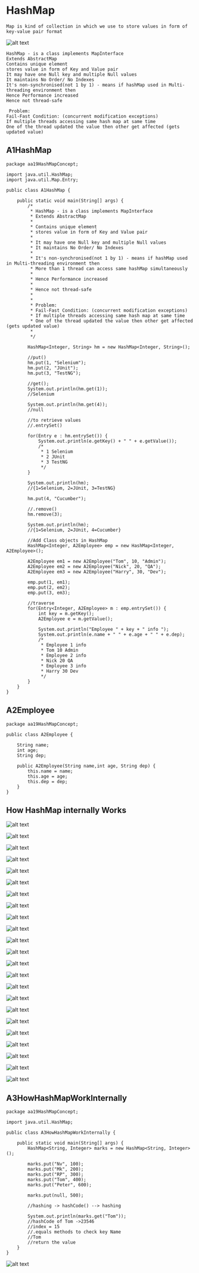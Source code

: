 # HashMap

```
Map is kind of collection in which we use to store values in form of key-value pair format
```

![alt text](https://github.com/JigarSony/coreJava/blob/master/Screenshots/23.png?raw=true)

```
HashMap - is a class implements MapInterface
Extends AbstractMap
Contains unique element
stores value in form of Key and Value pair
It may have one Null key and multiple Null values
It maintains No Order/ No Indexes
It's non-synchronised(not 1 by 1) - means if hashMap used in Multi-threading environment then
Hence Performance increased
Hence not thread-safe
```
```
 Problem:
Fail-Fast Condition: (concurrent modification exceptions)
If multiple threads accessing same hash map at same time
One of the thread updated the value then other get affected (gets updated value)
```
## A1HashMap

```
package aa19HashMapConcept;

import java.util.HashMap;
import java.util.Map.Entry;

public class A1HashMap {

	public static void main(String[] args) {
		/*
		 * HashMap - is a class implements MapInterface
		 * Extends AbstractMap
		 * 
		 * Contains unique element
		 * stores value in form of Key and Value pair
		 * 
		 * It may have one Null key and multiple Null values
		 * It maintains No Order/ No Indexes
		 * 
		 * It's non-synchronised(not 1 by 1) - means if hashMap used in Multi-threading environment then
		 * More than 1 thread can access same hashMap simultaneously 
		 * 
		 * Hence Performance increased
		 * 
		 * Hence not thread-safe
		 * 
		 * 
		 * Problem:
		 * Fail-Fast Condition: (concurrent modification exceptions)
		 * If multiple threads accessing same hash map at same time
		 * One of the thread updated the value then other get affected (gets updated value)
		 * 
		 */
		
		HashMap<Integer, String> hm = new HashMap<Integer, String>();
		
		//put()
		hm.put(1, "Selenium");
		hm.put(2, "JUnit");
		hm.put(3, "TestNG");
		
		//get();
		System.out.println(hm.get(1));
		//Selenium
		
		System.out.println(hm.get(4));
		//null
		
		//to retrieve values
		//.entrySet()
		
		for(Entry e : hm.entrySet()) {
			System.out.println(e.getKey() + " " + e.getValue());
			/*
			 * 1 Selenium
			 * 2 JUnit
			 * 3 TestNG
			 */
		}
		
		System.out.println(hm);
		//{1=Selenium, 2=JUnit, 3=TestNG}
		
		hm.put(4, "Cucumber");
		
		//.remove()
		hm.remove(3);
		
		System.out.println(hm);
		//{1=Selenium, 2=JUnit, 4=Cucumber}
		
		//Add Class objects in HashMap
		HashMap<Integer, A2Employee> emp = new HashMap<Integer, A2Employee>();
		
		A2Employee em1 = new A2Employee("Tom", 10, "Admin");
		A2Employee em2 = new A2Employee("Nick", 20, "QA");
		A2Employee em3 = new A2Employee("Harry", 30, "Dev");
		
		emp.put(1, em1);
		emp.put(2, em2);
		emp.put(3, em3);
		
		//traverse
		for(Entry<Integer, A2Employee> m : emp.entrySet()) {
			int key = m.getKey();
			A2Employee e = m.getValue();
			
			System.out.println("Employee " + key + " info ");
			System.out.println(e.name + " " + e.age + " " + e.dep);
			/*
			 * Employee 1 info 
			 * Tom 10 Admin
			 * Employee 2 info 
			 * Nick 20 QA
			 * Employee 3 info 
			 * Harry 30 Dev
			 */
		}
	}
}
```

## A2Employee

```
package aa19HashMapConcept;

public class A2Employee {
	
	String name;
	int age;
	String dep;
	
	public A2Employee(String name,int age, String dep) {
		this.name = name;
		this.age = age;
		this.dep = dep;
	}
}
```

## How HashMap internally Works

![alt text](https://github.com/JigarSony/coreJava/blob/master/Screenshots/24.png?raw=true)

![alt text](https://github.com/JigarSony/coreJava/blob/master/Screenshots/25.png?raw=true)

![alt text](https://github.com/JigarSony/coreJava/blob/master/Screenshots/26.png?raw=true)

![alt text](https://github.com/JigarSony/coreJava/blob/master/Screenshots/27.png?raw=true)

![alt text](https://github.com/JigarSony/coreJava/blob/master/Screenshots/28.png?raw=true)

![alt text](https://github.com/JigarSony/coreJava/blob/master/Screenshots/29.png?raw=true)

![alt text](https://github.com/JigarSony/coreJava/blob/master/Screenshots/30.png?raw=true)

![alt text](https://github.com/JigarSony/coreJava/blob/master/Screenshots/31.png?raw=true)

![alt text](https://github.com/JigarSony/coreJava/blob/master/Screenshots/32.png?raw=true)

![alt text](https://github.com/JigarSony/coreJava/blob/master/Screenshots/33.png?raw=true)

![alt text](https://github.com/JigarSony/coreJava/blob/master/Screenshots/34.png?raw=true)

![alt text](https://github.com/JigarSony/coreJava/blob/master/Screenshots/35.png?raw=true)

![alt text](https://github.com/JigarSony/coreJava/blob/master/Screenshots/36.png?raw=true)

![alt text](https://github.com/JigarSony/coreJava/blob/master/Screenshots/37.png?raw=true)

![alt text](https://github.com/JigarSony/coreJava/blob/master/Screenshots/38.png?raw=true)

![alt text](https://github.com/JigarSony/coreJava/blob/master/Screenshots/39.png?raw=true)

![alt text](https://github.com/JigarSony/coreJava/blob/master/Screenshots/40.png?raw=true)

![alt text](https://github.com/JigarSony/coreJava/blob/master/Screenshots/41.png?raw=true)

![alt text](https://github.com/JigarSony/coreJava/blob/master/Screenshots/42.png?raw=true)

![alt text](https://github.com/JigarSony/coreJava/blob/master/Screenshots/43.png?raw=true)

![alt text](https://github.com/JigarSony/coreJava/blob/master/Screenshots/44.png?raw=true)

![alt text](https://github.com/JigarSony/coreJava/blob/master/Screenshots/45.png?raw=true)

![alt text](https://github.com/JigarSony/coreJava/blob/master/Screenshots/46.png?raw=true)

## A3HowHashMapWorkInternally

```
package aa19HashMapConcept;

import java.util.HashMap;

public class A3HowHashMapWorkInternally {

	public static void main(String[] args) {
		HashMap<String, Integer> marks = new HashMap<String, Integer>();
		
		marks.put("Nv", 100);
		marks.put("Mk", 200);
		marks.put("RP", 300);
		marks.put("Tom", 400);
		marks.put("Peter", 600);
		
		marks.put(null, 500);
		
		//hashing -> hashCode() --> hashing
		
		System.out.println(marks.get("Tom"));
		//hashCode of Tom ->23546
		//index = 15
		//.equals methods to check key Name
		//Tom
		//return the value
	}
}
```

![alt text](https://github.com/JigarSony/coreJava/blob/master/Screenshots/47.png?raw=true)